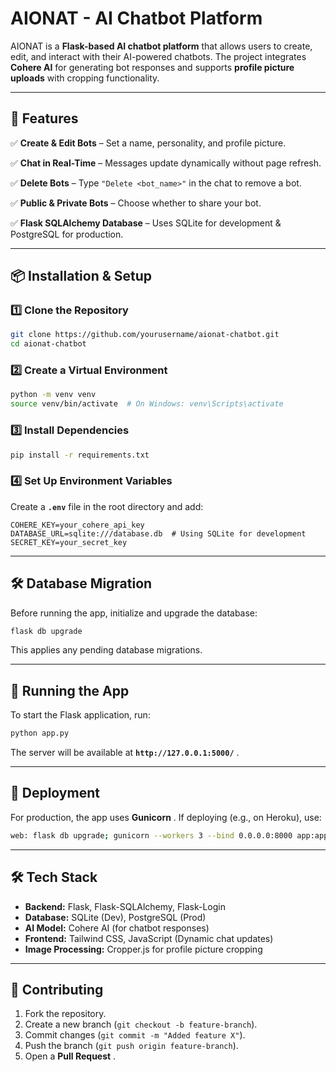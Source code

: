 
# **AIONAT - AI Chatbot Platform**

AIONAT is a **Flask-based AI chatbot platform** that allows users to create, edit, and interact with their AI-powered chatbots. The project integrates **Cohere AI** for generating bot responses and supports **profile picture uploads** with cropping functionality.

---

## **🚀 Features**

✅ **Create & Edit Bots** – Set a name, personality, and profile picture.

✅ **Chat in Real-Time** – Messages update dynamically without page refresh.

✅ **Delete Bots** – Type `"Delete <bot_name>"` in the chat to remove a bot.

✅ **Public & Private Bots** – Choose whether to share your bot.

✅ **Flask SQLAlchemy Database** – Uses SQLite for development & PostgreSQL for production.

---

## **📦 Installation & Setup**

### **1️⃣ Clone the Repository**

```bash
git clone https://github.com/yourusername/aionat-chatbot.git
cd aionat-chatbot
```

### **2️⃣ Create a Virtual Environment**

```bash
python -m venv venv
source venv/bin/activate  # On Windows: venv\Scripts\activate
```

### **3️⃣ Install Dependencies**

```bash
pip install -r requirements.txt
```

### **4️⃣ Set Up Environment Variables**

Create a **`.env`** file in the root directory and add:

```
COHERE_KEY=your_cohere_api_key
DATABASE_URL=sqlite:///database.db  # Using SQLite for development
SECRET_KEY=your_secret_key
```

---

## **🛠 Database Migration**

Before running the app, initialize and upgrade the database:

```bash
flask db upgrade
```

This applies any pending database migrations.

---

## **🚀 Running the App**

To start the Flask application, run:

```bash
python app.py
```

The server will be available at  **`http://127.0.0.1:5000/`** .

---

## **🔧 Deployment**

For production, the app uses  **Gunicorn** . If deploying (e.g., on Heroku), use:

```bash
web: flask db upgrade; gunicorn --workers 3 --bind 0.0.0.0:8000 app:app
```

---

## **🛠 Tech Stack**

* **Backend:** Flask, Flask-SQLAlchemy, Flask-Login
* **Database:** SQLite (Dev), PostgreSQL (Prod)
* **AI Model:** Cohere AI (for chatbot responses)
* **Frontend:** Tailwind CSS, JavaScript (Dynamic chat updates)
* **Image Processing:** Cropper.js for profile picture cropping

---

## **🤝 Contributing**

1. Fork the repository.
2. Create a new branch (`git checkout -b feature-branch`).
3. Commit changes (`git commit -m "Added feature X"`).
4. Push the branch (`git push origin feature-branch`).
5. Open a  **Pull Request** .
